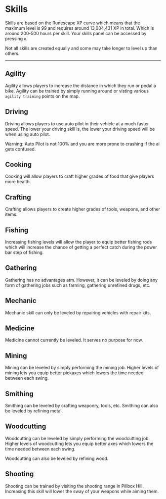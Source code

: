 # Skills
Skills are based on the Runescape XP curve which means that the maximum level is 99 and requires around 13,034,431 XP in total. Which is around 200-500 hours per skill. Your skills panel can be accessed by pressing `o`.

Not all skills are created equally and some may take longer to level up than others.

---

## Agility
Agility allows players to increase the distance in which they run or pedal a bike. Agility can be trained by simply running around or visting various `agility training` points on the map.

## Driving
Driving allows players to use auto pilot in their vehicle at a much faster speed. The lower your driving skill is, the lower your driving speed will be when using auto pilot.

Warning: Auto Pilot is not 100% and you are more prone to crashing if the ai gets confused.

## Cooking
Cooking will allow players to craft higher grades of food that give players more health.

## Crafting
Crafting allows players to create higher grades of tools, weapons, and other items.

## Fishing
Increasing fishing levels will allow the player to equip better fishing rods which will increase the chance of getting a perfect catch during the power bar step of fishing.

## Gathering
Gathering has no advantages atm. However, it can be leveled by doing any form of gathering jobs such as farming, gathering unrefined drugs, etc.

## Mechanic
Mechanic skill can only be leveled by repairing vehicles with repair kits.

## Medicine
Medicine cannot currently be leveled. It serves no purpose for now.

## Mining
Mining can be leveled by simply performing the mining job. Higher levels of mining lets you equip better pickaxes which lowers the time needed between each swing.

## Smithing
Smithing can be leveled by crafting weaponry, tools, etc.
Smithing can also be leveled by refining metal.

## Woodcutting
Woodcutting can be leveled by simply performing the woodcutting job. Higher levels of woodcutting lets you equip better axes which lowers the time needed between each swing.

Woodcutting can also be leveled by refining wood.

## Shooting
Shooting can be trained by visiting the shooting range in Pillbox Hill. Increasing this skill will lower the sway of your weapons while aiming them.
